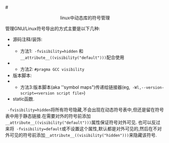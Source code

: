 #<center>linux中动态库的符号管理</center>

管理GNU/Linux符号导出的方式主要是以下几种:
- 源码注释/装饰:
- - 方法1:` -fvisibility=hidden` 和`__attribute__((visibility("default")))`配合使用
- - 方法2: `#pragma GCC visibility`
- 版本脚本:
- - 方法3:版本脚本(aka ''symbol maps")传递给链接器(eg,` -Wl,--version-script=<version script file>`)
- static函数.

` -fvisibility=hidden`将所有符号隐藏,不会出现在动态符号表中,但还是留在符号表中用于静态链接.在需要对外的符号前添加`__attribute__((visibility("default")))`属性保证符号对外可见.
也可以反过来将` -fvisibility=default`或不设置这个属性,默认都是对外可见的,然后在不对外可见的符号前添加`__attribute__((visibility("hidden")))`来隐藏该符号.

